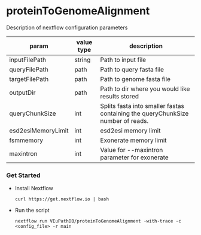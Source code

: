# proteinToGenomeAlignment

Description of nextflow configuration parameters

| param         | value type        | description  |
| ------------- | ------------- | ------------ |
| inputFilePath  | string | Path to input file |
| queryFilePath | path | Path to query fasta file | 
| targetFilePath | path | Path to genome fasta file |
| outputDir | path | Path to dir where you would like results stored |
| queryChunkSize | int | Splits fasta into smaller fastas containing the queryChunkSize number of reads. |
| esd2esiMemoryLimit | int | esd2esi memory limit |
| fsmmemory | int | Exonerate memory limit |
| maxintron | int | Value for --maxintron parameter for exonerate |

### Get Started
  * Install Nextflow
    
    `curl https://get.nextflow.io | bash`
  
  * Run the script
    
    `nextflow run VEuPathDB/proteinToGenomeAlignment -with-trace -c  <config_file> -r main`
